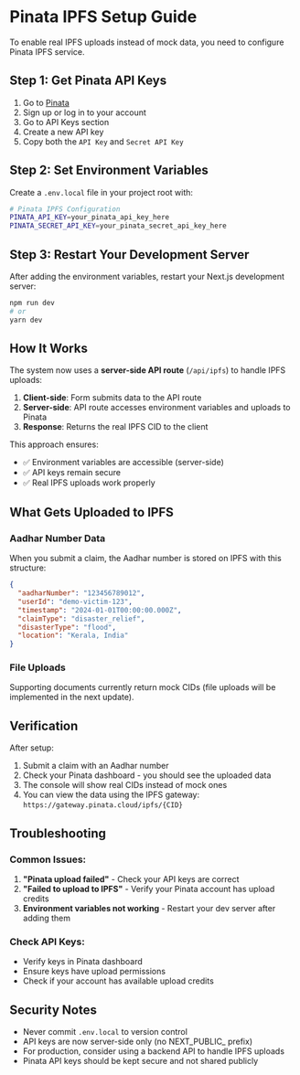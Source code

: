 # Pinata IPFS Setup Guide

To enable real IPFS uploads instead of mock data, you need to configure Pinata IPFS service.

## Step 1: Get Pinata API Keys

1. Go to [Pinata](https://app.pinata.cloud/)
2. Sign up or log in to your account
3. Go to API Keys section
4. Create a new API key
5. Copy both the `API Key` and `Secret API Key`

## Step 2: Set Environment Variables

Create a `.env.local` file in your project root with:

```bash
# Pinata IPFS Configuration
PINATA_API_KEY=your_pinata_api_key_here
PINATA_SECRET_API_KEY=your_pinata_secret_api_key_here
```

## Step 3: Restart Your Development Server

After adding the environment variables, restart your Next.js development server:

```bash
npm run dev
# or
yarn dev
```

## How It Works

The system now uses a **server-side API route** (`/api/ipfs`) to handle IPFS uploads:

1. **Client-side**: Form submits data to the API route
2. **Server-side**: API route accesses environment variables and uploads to Pinata
3. **Response**: Returns the real IPFS CID to the client

This approach ensures:
- ✅ Environment variables are accessible (server-side)
- ✅ API keys remain secure
- ✅ Real IPFS uploads work properly

## What Gets Uploaded to IPFS

### Aadhar Number Data
When you submit a claim, the Aadhar number is stored on IPFS with this structure:

```json
{
  "aadharNumber": "123456789012",
  "userId": "demo-victim-123",
  "timestamp": "2024-01-01T00:00:00.000Z",
  "claimType": "disaster_relief",
  "disasterType": "flood",
  "location": "Kerala, India"
}
```

### File Uploads
Supporting documents currently return mock CIDs (file uploads will be implemented in the next update).

## Verification

After setup:
1. Submit a claim with an Aadhar number
2. Check your Pinata dashboard - you should see the uploaded data
3. The console will show real CIDs instead of mock ones
4. You can view the data using the IPFS gateway: `https://gateway.pinata.cloud/ipfs/{CID}`

## Troubleshooting

### Common Issues:
1. **"Pinata upload failed"** - Check your API keys are correct
2. **"Failed to upload to IPFS"** - Verify your Pinata account has upload credits
3. **Environment variables not working** - Restart your dev server after adding them

### Check API Keys:
- Verify keys in Pinata dashboard
- Ensure keys have upload permissions
- Check if your account has available upload credits

## Security Notes

- Never commit `.env.local` to version control
- API keys are now server-side only (no NEXT_PUBLIC_ prefix)
- For production, consider using a backend API to handle IPFS uploads
- Pinata API keys should be kept secure and not shared publicly
